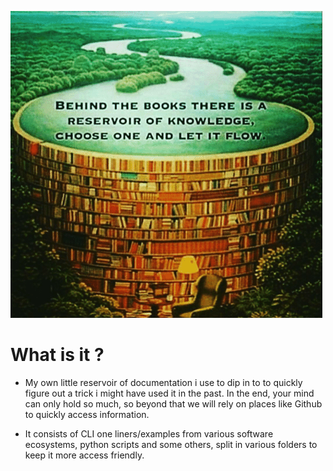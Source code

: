 ![Representational](images/reservoir.png)

# What is it ?
  * My own little reservoir of documentation i use to dip in to
  to quickly figure out a trick i might have used it in the past. In the end,
  your mind can only hold so much, so beyond that we will rely on places like
  Github to quickly access information.

  * It consists of CLI one liners/examples from various software ecosystems,
  python scripts and some others, split in various folders to keep it more
  access friendly.
